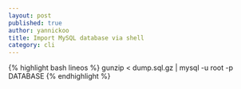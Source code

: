 ```yaml
---
layout: post
published: true
author: yannickoo
title: Import MySQL database via shell
category: cli
---
```


{% highlight bash lineos %}
gunzip < dump.sql.gz | mysql -u root -p DATABASE
{% endhighlight %}
